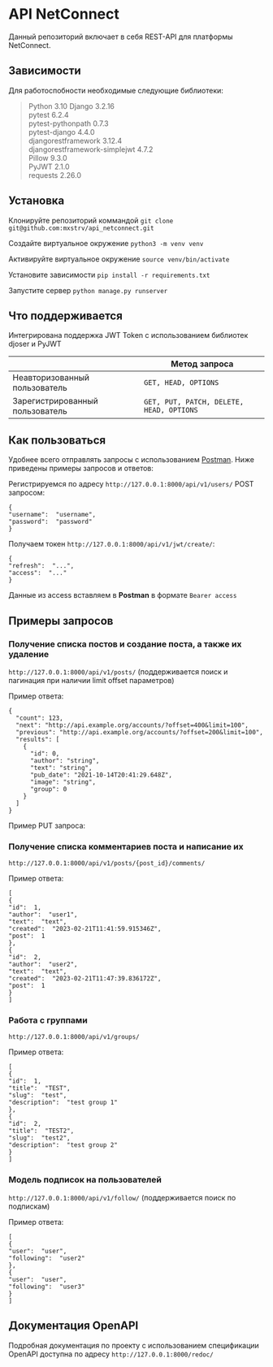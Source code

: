 # API NetConnect

Данный репозиторий включает в себя REST-API для платформы NetConnect.


## Зависимости

Для работоспобности необходимые следующие библиотеки:
>Python 3.10
Django 3.2.16  
pytest 6.2.4  
pytest-pythonpath 0.7.3  
pytest-django 4.4.0  
djangorestframework 3.12.4  
djangorestframework-simplejwt 4.7.2  
Pillow 9.3.0  
PyJWT 2.1.0  
requests 2.26.0

## Установка

Клонируйте репозиторий коммандой `git clone git@github.com:mxstrv/api_netconnect.git`

Создайте виртуальное окружение   `python3 -m venv venv`

Активируйте виртуальное окружение `source venv/bin/activate`

Установите зависимости `pip install -r requirements.txt`

Запустите сервер `python manage.py runserver`
 
## Что поддерживается

Интегрирована поддержка JWT Token с использованием библиотек djoser и PyJWT

|              |Метод запроса                        |
|------------------------------------------|-----------------------------|
Неавторизованный пользователь     |`GET, HEAD, OPTIONS`               
Зарегистрированный пользователь   |`GET, PUT, PATCH, DELETE, HEAD, OPTIONS`            


## Как пользоваться
Удобнее всего отправлять запросы с использованием [Postman](https://www.postman.com/). Ниже приведены примеры запросов и ответов:

Регистрируемся по адресу `http://127.0.0.1:8000/api/v1/users/` POST запросом:
```
{
"username":  "username",
"password":  "password"
}
```
 Получаем токен `http://127.0.0.1:8000/api/v1/jwt/create/`:
```
{
"refresh":  "...",
"access":  "..."
}
```
Данные из access вставляем в **Postman** в формате `Bearer access`

## Примеры запросов

### Получение списка постов и создание поста, а также их удаление
`http://127.0.0.1:8000/api/v1/posts/` (поддерживается поиск и пагинация при наличии limit offset параметров)

Пример ответа:
```
{
  "count": 123,
  "next": "http://api.example.org/accounts/?offset=400&limit=100",
  "previous": "http://api.example.org/accounts/?offset=200&limit=100",
  "results": [
    {
      "id": 0,
      "author": "string",
      "text": "string",
      "pub_date": "2021-10-14T20:41:29.648Z",
      "image": "string",
      "group": 0
    }
  ]
}
```
Пример PUT запроса:

### Получение списка комментариев поста и написание их
`http://127.0.0.1:8000/api/v1/posts/{post_id}/comments/`

Пример ответа:
```
[
{
"id":  1,
"author":  "user1",
"text":  "text",
"created":  "2023-02-21T11:41:59.915346Z",
"post":  1
},
{
"id":  2,
"author":  "user2",
"text":  "text",
"created":  "2023-02-21T11:47:39.836172Z",
"post":  1
}
]
```

### Работа с группами
`http://127.0.0.1:8000/api/v1/groups/`

Пример ответа:
```
[
{
"id":  1,
"title":  "TEST",
"slug":  "test",
"description":  "test group 1"
},
{
"id":  2,
"title":  "TEST2",
"slug":  "test2",
"description":  "test group 2"
}
]
```
### Модель подписок на пользователей
`http://127.0.0.1:8000/api/v1/follow/` (поддерживается поиск по подпискам)

Пример ответа:
```
[
{
"user":  "user",
"following":  "user2"
},
{
"user":  "user",
"following":  "user3"
}
]
```
## Документация OpenAPI
Подробная документация по проекту c использованием спецификации OpenAPI доступна по адресу `http://127.0.0.1:8000/redoc/`
